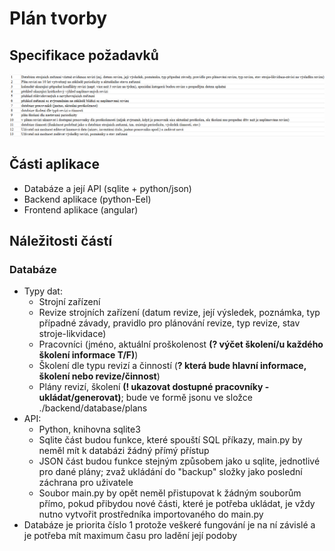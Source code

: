 # Plán tvorby
## Specifikace požadavků
![pozadavky.png](pozadavky.png)
## Části aplikace
* Databáze a její API (sqlite + python/json)
* Backend aplikace (python-Eel)
* Frontend aplikace (angular)
## Náležitosti částí
### Databáze
* Typy dat: 
    * Strojní zařízení
    * Revize strojních zařízení (datum revize, její výsledek, poznámka, typ případné závady, pravidlo pro plánování revize, typ revize, stav stroje-likvidace)
    * Pracovníci (jméno, aktuální proškolenost <b>(? výčet školení/u každého školení informace T/F)</b>)
    * Školení dle typu revizí a činností (<b>? která bude hlavní informace, školení nebo revize/činnost</b>)
    * Plány revizí, školení <b>(! ukazovat dostupné pracovníky - ukládat/generovat)</b>; bude ve formě jsonu ve složce ./backend/database/plans
* API:
    * Python, knihovna sqlite3
    * Sqlite část budou funkce, které spouští SQL příkazy, main.py by neměl mít k databázi žádný přímý přístup
    * JSON část budou funkce stejným způsobem jako u sqlite, jednotlivé pro dané plány; zvaž ukládání do "backup" složky jako poslední záchrana pro uživatele
    * Soubor main.py by opět neměl přistupovat k žádným souborům přímo, pokud přibydou nové části, které je potřeba ukládat, je vždy nutno vytvořit prostředníka importovaného do main.py
* Databáze je priorita číslo 1 protože veškeré fungování je na ní závislé a je potřeba mít maximum času pro ladění její podoby

